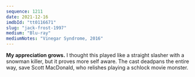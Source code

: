 ```yaml
---
sequence: 1211
date: 2021-12-16
imdbId: "tt0116671"
slug: "jack-frost-1997"
medium: "Blu-ray"
mediumNotes: "Vinegar Syndrome, 2016"
---
```


**My appreciation grows.** I thought this played like a straight slasher with a snowman killer, but it proves more self aware. The cast deadpans the entire way, save Scott MacDonald, who relishes playing a schlock movie monster.
